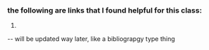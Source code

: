 ### the following are links that I found helpful for this class:

1)

-- will be updated way later, like a bibliograpgy type thing
